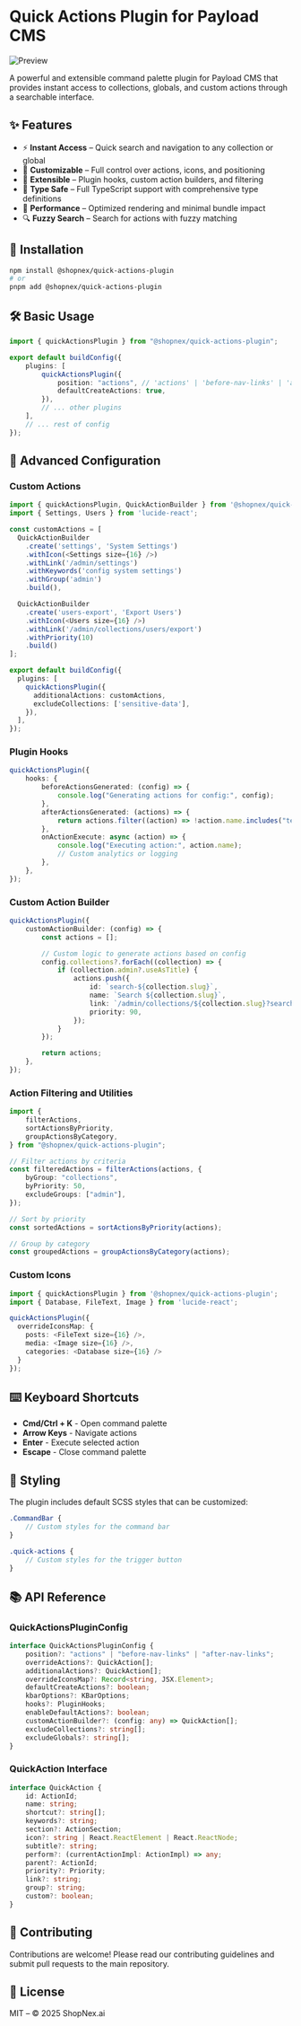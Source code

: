 # Quick Actions Plugin for Payload CMS

![Preview](https://github.com/user-attachments/assets/5c84d549-d983-45a1-abd1-3da747ec1a24)

A powerful and extensible command palette plugin for Payload CMS that provides instant access to collections, globals, and custom actions through a searchable interface.

## ✨ Features

- ⚡ **Instant Access** – Quick search and navigation to any collection or global
- 🎨 **Customizable** – Full control over actions, icons, and positioning
- 🔧 **Extensible** – Plugin hooks, custom action builders, and filtering
- 🎯 **Type Safe** – Full TypeScript support with comprehensive type definitions
- 🚀 **Performance** – Optimized rendering and minimal bundle impact
- 🔍 **Fuzzy Search** – Search for actions with fuzzy matching

## 🚀 Installation

```bash
npm install @shopnex/quick-actions-plugin
# or
pnpm add @shopnex/quick-actions-plugin
```

## 🛠️ Basic Usage

```ts
import { quickActionsPlugin } from "@shopnex/quick-actions-plugin";

export default buildConfig({
    plugins: [
        quickActionsPlugin({
            position: "actions", // 'actions' | 'before-nav-links' | 'after-nav-links'
            defaultCreateActions: true,
        }),
        // ... other plugins
    ],
    // ... rest of config
});
```

## 🔧 Advanced Configuration

### Custom Actions

```ts
import { quickActionsPlugin, QuickActionBuilder } from '@shopnex/quick-actions-plugin';
import { Settings, Users } from 'lucide-react';

const customActions = [
  QuickActionBuilder
    .create('settings', 'System Settings')
    .withIcon(<Settings size={16} />)
    .withLink('/admin/settings')
    .withKeywords('config system settings')
    .withGroup('admin')
    .build(),

  QuickActionBuilder
    .create('users-export', 'Export Users')
    .withIcon(<Users size={16} />)
    .withLink('/admin/collections/users/export')
    .withPriority(10)
    .build()
];

export default buildConfig({
  plugins: [
    quickActionsPlugin({
      additionalActions: customActions,
      excludeCollections: ['sensitive-data'],
    }),
  ],
});
```

### Plugin Hooks

```ts
quickActionsPlugin({
    hooks: {
        beforeActionsGenerated: (config) => {
            console.log("Generating actions for config:", config);
        },
        afterActionsGenerated: (actions) => {
            return actions.filter((action) => !action.name.includes("test"));
        },
        onActionExecute: async (action) => {
            console.log("Executing action:", action.name);
            // Custom analytics or logging
        },
    },
});
```

### Custom Action Builder

```ts
quickActionsPlugin({
    customActionBuilder: (config) => {
        const actions = [];

        // Custom logic to generate actions based on config
        config.collections?.forEach((collection) => {
            if (collection.admin?.useAsTitle) {
                actions.push({
                    id: `search-${collection.slug}`,
                    name: `Search ${collection.slug}`,
                    link: `/admin/collections/${collection.slug}?search=`,
                    priority: 90,
                });
            }
        });

        return actions;
    },
});
```

### Action Filtering and Utilities

```ts
import {
    filterActions,
    sortActionsByPriority,
    groupActionsByCategory,
} from "@shopnex/quick-actions-plugin";

// Filter actions by criteria
const filteredActions = filterActions(actions, {
    byGroup: "collections",
    byPriority: 50,
    excludeGroups: ["admin"],
});

// Sort by priority
const sortedActions = sortActionsByPriority(actions);

// Group by category
const groupedActions = groupActionsByCategory(actions);
```

### Custom Icons

```ts
import { quickActionsPlugin } from '@shopnex/quick-actions-plugin';
import { Database, FileText, Image } from 'lucide-react';

quickActionsPlugin({
  overrideIconsMap: {
    posts: <FileText size={16} />,
    media: <Image size={16} />,
    categories: <Database size={16} />
  }
});
```

## ⌨️ Keyboard Shortcuts

- **Cmd/Ctrl + K** - Open command palette
- **Arrow Keys** - Navigate actions
- **Enter** - Execute selected action
- **Escape** - Close command palette

## 🎨 Styling

The plugin includes default SCSS styles that can be customized:

```scss
.CommandBar {
    // Custom styles for the command bar
}

.quick-actions {
    // Custom styles for the trigger button
}
```

## 📚 API Reference

### QuickActionsPluginConfig

```ts
interface QuickActionsPluginConfig {
    position?: "actions" | "before-nav-links" | "after-nav-links";
    overrideActions?: QuickAction[];
    additionalActions?: QuickAction[];
    overrideIconsMap?: Record<string, JSX.Element>;
    defaultCreateActions?: boolean;
    kbarOptions?: KBarOptions;
    hooks?: PluginHooks;
    enableDefaultActions?: boolean;
    customActionBuilder?: (config: any) => QuickAction[];
    excludeCollections?: string[];
    excludeGlobals?: string[];
}
```

### QuickAction Interface

```ts
interface QuickAction {
    id: ActionId;
    name: string;
    shortcut?: string[];
    keywords?: string;
    section?: ActionSection;
    icon?: string | React.ReactElement | React.ReactNode;
    subtitle?: string;
    perform?: (currentActionImpl: ActionImpl) => any;
    parent?: ActionId;
    priority?: Priority;
    link?: string;
    group?: string;
    custom?: boolean;
}
```

## 🤝 Contributing

Contributions are welcome! Please read our contributing guidelines and submit pull requests to the main repository.

## 📄 License

MIT – © 2025 ShopNex.ai
